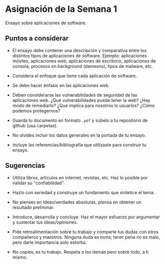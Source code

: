 # Asignación de la Semana 1

Ensayo sobre aplicaciones de software.

## Puntos a considerar

- El ensayo debe contener una descripción y comparativa entre los distintos tipos de aplicaciones de software. Ejemplo: aplicaciones móviles, aplicaciones web, aplicaciones de escritorio, aplicaciones de consola, procesos en background (dameons), tipos de malware, etc.

- Considera el enfoque que tiene cada aplicación de software.

- Se debe hacer énfasis en las aplicaciones web.

- Deben considerarse las vulnerabilidades de seguridad de las aplicaciones web. ¿Qué vulnerabilidades puede tener la web? ¿Hay modo de remediarlo? ¿Que implica para nosotros lo usuarios? ¿Cómo podemos protegernos?

- Guarda tu documento en formato `.pdf` y súbelo a tu repositorio de github (usa carpetas).

- No olvides incluir los datos generales en la portada de tu ensayo.

- Incluye las referencias/bibliografía que utilizaste para construir tu ensayo.

## Sugerencias

- Utiliza libros, artículos en internet, revistas, etc. Haz lo posible por validar su "confiabilidad".

- Hazlo con seriedad y construye un fundamento que sintetice el tema.

- No pienses en ideas/verdades absolutas, piensa en obtener un resultado preliminar.

- Introduce, desarrolla y concluye.  Haz el mayor esfuerzo por argumentar y sustentar tus ideas/opiniones.

- Pide retroalimentación sobre tu trabajo y comparte tus dudas con otros compañeros y maestros. Ninguna duda es tonta; tener pena no es malo, pero darle importancia solo estorba.

- No copies, es tu trabajo. Respeta a los demás pero sobre todo, a ti mismo.
